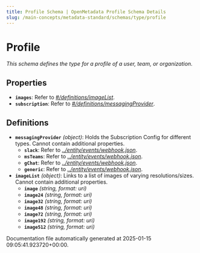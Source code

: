 ```yaml
---
title: Profile Schema | OpenMetadata Profile Schema Details
slug: /main-concepts/metadata-standard/schemas/type/profile
---
```


# Profile

*This schema defines the type for a profile of a user, team, or organization.*

## Properties

- **`images`**: Refer to *[#/definitions/imageList](#definitions/imageList)*.
- **`subscription`**: Refer to *[#/definitions/messagingProvider](#definitions/messagingProvider)*.
## Definitions

- **`messagingProvider`** *(object)*: Holds the Subscription Config for different types. Cannot contain additional properties.
  - **`slack`**: Refer to *[../entity/events/webhook.json](#/entity/events/webhook.json)*.
  - **`msTeams`**: Refer to *[../entity/events/webhook.json](#/entity/events/webhook.json)*.
  - **`gChat`**: Refer to *[../entity/events/webhook.json](#/entity/events/webhook.json)*.
  - **`generic`**: Refer to *[../entity/events/webhook.json](#/entity/events/webhook.json)*.
- **`imageList`** *(object)*: Links to a list of images of varying resolutions/sizes. Cannot contain additional properties.
  - **`image`** *(string, format: uri)*
  - **`image24`** *(string, format: uri)*
  - **`image32`** *(string, format: uri)*
  - **`image48`** *(string, format: uri)*
  - **`image72`** *(string, format: uri)*
  - **`image192`** *(string, format: uri)*
  - **`image512`** *(string, format: uri)*


Documentation file automatically generated at 2025-01-15 09:05:41.923720+00:00.
